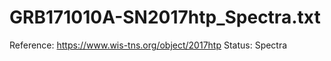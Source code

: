 # GRB171010A-SN2017htp_Spectra.txt

Reference: https://www.wis-tns.org/object/2017htp
Status: Spectra